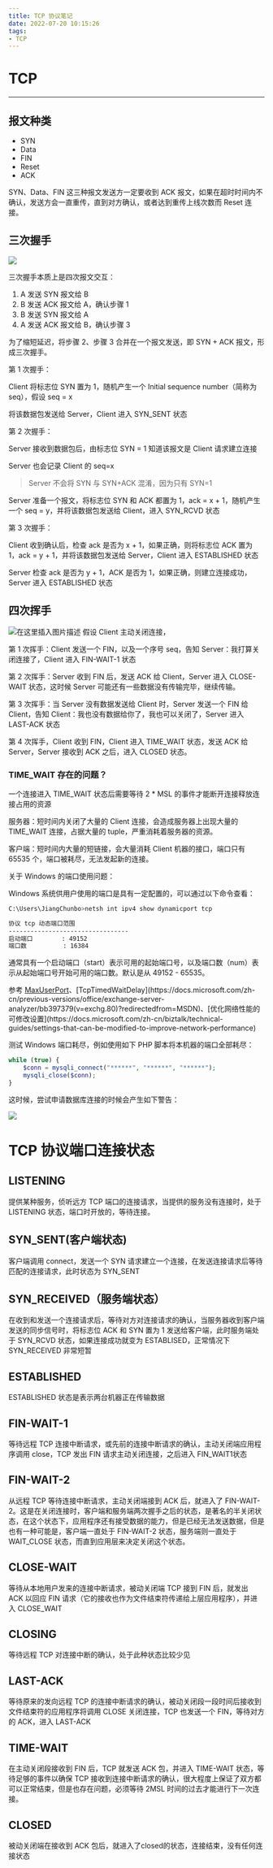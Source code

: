 ```yaml
---
title: TCP 协议笔记
date: 2022-07-20 10:15:26
tags:
- TCP
---
```



# TCP
---

## 报文种类

- SYN
- Data
- FIN
- Reset
- ACK


SYN、Data、FIN 这三种报文发送方一定要收到 ACK 报文，如果在超时时间内不确认，发送方会一直重传，直到对方确认，或者达到重传上线次数而 Reset 连接。


## 三次握手


<img src="https://cannedbread-1302516612.cos.ap-shanghai.myqcloud.com/crypto/TCP%20%E6%8F%A1%E6%89%8B.drawio.svg">


三次握手本质上是四次报文交互：

1. A 发送 SYN 报文给 B
2. B 发送 ACK 报文给 A，确认步骤 1
3. B 发送 SYN 报文给 A
4. A 发送 ACK 报文给 B，确认步骤 3

为了缩短延迟，将步骤 2、步骤 3 合并在一个报文发送，即 SYN + ACK 报文，形成三次握手。


第 1 次握手：

Client 将标志位 SYN 置为 1，随机产生一个 Initial sequence number（简称为 seq），假设 seq = x

将该数据包发送给 Server，Client 进入 SYN_SENT 状态


第 2 次握手：

Server 接收到数据包后，由标志位 SYN = 1 知道该报文是 Client 请求建立连接

Server 也会记录 Client 的 seq=x

> Server 不会将 SYN 与 SYN+ACK 混淆，因为只有 SYN=1

Server 准备一个报文，将标志位 SYN 和 ACK 都置为 1，ack = x + 1，随机产生一个 seq = y，并将该数据包发送给 Client，进入 SYN_RCVD 状态



第 3 次握手：

Client 收到确认后，检查 ack 是否为 x + 1，如果正确，则将标志位 ACK 置为 1，ack = y + 1，并将该数据包发送给 Server，Client 进入 ESTABLISHED 状态

Server 检查 ack 是否为 y + 1，ACK 是否为 1，如果正确，则建立连接成功，Server 进入 ESTABLISHED 状态



## 四次挥手

![在这里插入图片描述](https://img-blog.csdnimg.cn/2021071716371797.png?x-oss-process=image/watermark,type_ZmFuZ3poZW5naGVpdGk,shadow_10,text_aHR0cHM6Ly9ibG9nLmNzZG4ubmV0L3FxXzM5MjkxOTE5,size_16,color_FFFFFF,t_70)
假设 Client 主动关闭连接，

第 1 次挥手：Client 发送一个 FIN，以及一个序号 seq，告知 Server：我打算关闭连接了，Client 进入 FIN-WAIT-1 状态

第 2 次挥手：Server 收到 FIN 后，发送 ACK 给 Client，Server 进入 CLOSE-WAIT 状态，这时候 Server 可能还有一些数据没有传输完毕，继续传输。

第 3 次挥手：当 Server 没有数据发送给 Client 时，Server 发送一个 FIN 给 Client，告知 Client：我也没有数据给你了，我也可以关闭了，Server 进入 LAST-ACK 状态

第 4 次挥手，Client 收到 FIN，Client 进入 TIME_WAIT 状态，发送 ACK 给 Server，Server 接收到 ACK 之后，进入 CLOSED 状态。


### TIME_WAIT 存在的问题？
一个连接进入 TIME_WAIT 状态后需要等待 2 * MSL 的事件才能断开连接释放连接占用的资源

服务器：短时间内关闭了大量的 Client 连接，会造成服务器上出现大量的 TIME_WAIT 连接，占据大量的 tuple，严重消耗着服务器的资源。

客户端：短时间内大量的短链接，会大量消耗 Client 机器的接口，端口只有 65535 个，端口被耗尽，无法发起新的连接。

关于 Windows 的端口使用问题：

Windows 系统供用户使用的端口是具有一定配置的，可以通过以下命令查看：

```bash
C:\Users\JiangChunbo>netsh int ipv4 show dynamicport tcp

协议 tcp 动态端口范围
---------------------------------
启动端口        : 49152
端口数          : 16384
```

通常具有一个启动端口（start）表示可用的起始端口号，以及端口数（num）表示从起始端口号开始可用的端口数。默认是从 49152 - 65535。

参考 [MaxUserPort](https://docs.microsoft.com/zh-cn/previous-versions/office/exchange-server-analyzer/bb397382(v=exchg.80))、[TcpTimedWaitDelay](https://docs.microsoft.com/zh-cn/previous-versions/office/exchange-server-analyzer/bb397379(v=exchg.80)?redirectedfrom=MSDN)、[优化网络性能的可修改设置](https://docs.microsoft.com/zh-cn/biztalk/technical-guides/settings-that-can-be-modified-to-improve-network-performance)


测试 Windows 端口耗尽，例如使用如下 PHP 脚本将本机器的端口全部耗尽：

```php
while (true) {
    $conn = mysqli_connect("******", "******", "******");
    mysqli_close($conn);
}
```

这时候，尝试申请数据库连接的时候会产生如下警告：

<img src="https://img-blog.csdnimg.cn/277e8a9905c3452c9a6ba9f5329ccef1.png">


# TCP 协议端口连接状态
## LISTENING
提供某种服务，侦听远方 TCP 端口的连接请求，当提供的服务没有连接时，处于 LISTENING 状态，端口时开放的，等待连接。

## SYN_SENT(客户端状态)
客户端调用 connect，发送一个 SYN 请求建立一个连接，在发送连接请求后等待匹配的连接请求，此时状态为 SYN_SENT

## SYN_RECEIVED（服务端状态）
在收到和发送一个连接请求后，等待对方对连接请求的确认，当服务器收到客户端发送的同步信号时，将标志位 ACK 和 SYN 置为 1 发送给客户端，此时服务端处于 SYN_RCVD 状态，如果连接成功就变为 ESTABLISED，正常情况下 SYN_RECEIVED 非常短暂

## ESTABLISHED
ESTABLISHED 状态是表示两台机器正在传输数据

## FIN-WAIT-1
等待远程 TCP 连接中断请求，或先前的连接中断请求的确认，主动关闭端应用程序调用 close，TCP 发出 FIN 请求主动关闭连接，之后进入 FIN_WAIT1状态

## FIN-WAIT-2
从远程 TCP 等待连接中断请求，主动关闭端接到 ACK 后，就进入了 FIN-WAIT-2。这是在关闭连接时，客户端和服务端两次握手之后的状态，是著名的半关闭状态，在这个状态下，应用程序还有接受数据的能力，但是已经无法发送数据，但是也有一种可能是，客户端一直处于 FIN-WAIT-2 状态，服务端则一直处于 WAIT_CLOSE 状态，而直到应用层来决定关闭这个状态。

## CLOSE-WAIT
等待从本地用户发来的连接中断请求，被动关闭端 TCP 接到 FIN 后，就发出 ACK 以回应 FIN 请求（它的接收也作为文件结束符传递给上层应用程序），并进入 CLOSE_WAIT

## CLOSING
等待远程 TCP 对连接中断的确认，处于此种状态比较少见

## LAST-ACK
等待原来的发向远程 TCP 的连接中断请求的确认，被动关闭段一段时间后接收到文件结束符的应用程序将调用 CLOSE 关闭连接，TCP 也发送一个 FIN，等待对方的 ACK，进入 LAST-ACK

## TIME-WAIT
在主动关闭段接收到 FIN 后，TCP 就发送 ACK 包，并进入 TIME-WAIT 状态，等待足够的事件以确保 TCP 接收到连接中断请求的确认，很大程度上保证了双方都可以正常结束，但是也存在问题，必须等待 2MSL 时间的过去才能进行下一次连接。

## CLOSED
被动关闭端在接收到 ACK 包后，就进入了closed的状态，连接结束，没有任何连接状态





